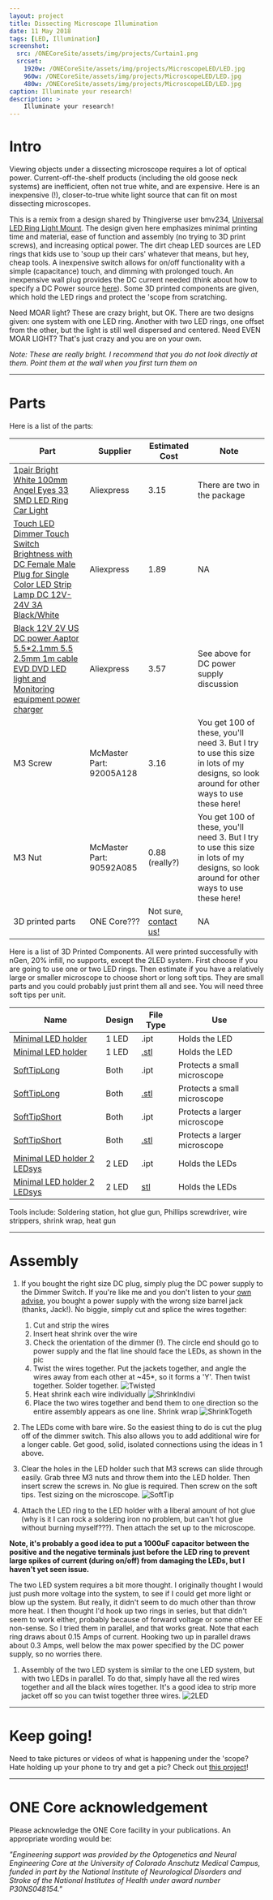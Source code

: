 ```yaml
---
layout: project
title: Dissecting Microscope Illumination
date: 11 May 2018
tags: [LED, Illumination]
screenshot:
  src: /ONECoreSite/assets/img/projects/Curtain1.png
  srcset:
    1920w: /ONECoreSite/assets/img/projects/MicroscopeLED/LED.jpg
    960w: /ONECoreSite/assets/img/projects/MicroscopeLED/LED.jpg
    480w: /ONECoreSite/assets/img/projects/MicroscopeLED/LED.jpg
caption: Illuminate your research!
description: >
    Illuminate your research!
---
```

# Intro

Viewing objects under a dissecting microscope requires a lot of optical power. Current-off-the-shelf products (including the old goose neck systems) are inefficient, often not true white, and are expensive. Here is an inexpensive (!), closer-to-true white light source that can fit on most dissecting microscopes.

This is a remix from a design shared by Thingiverse user bmv234, [Universal LED Ring Light Mount](https://www.thingiverse.com/thing:2548178). The design given here emphasizes minimal printing time and material, ease of function and assembly (no trying to 3D print screws), and increasing optical power. The dirt cheap LED sources are LED rings that kids use to 'soup up their cars' whatever that means, but hey, cheap tools. A inexpensive switch allows for on/off functionality with a simple (capacitance) touch, and dimming with prolonged touch. An inexpensive wall plug provides the DC current needed (think about how to specify a DC Power source [here](/ONECoreSite/projects/DCPowerSources)). Some 3D printed components are given, which hold the LED rings and protect the 'scope from scratching.

Need MOAR light? These are crazy bright, but OK. There are two designs given: one system with one LED ring. Another with two LED rings, one offset from the other, but the light is still well dispersed and centered. Need EVEN MOAR LIGHT? That's just crazy and you are on your own.

*Note: These are really bright. I recommend that you do not look directly at them. Point them at the wall when you first turn them on*

---
# Parts

Here is a list of the parts:

| Part | Supplier | Estimated Cost | Note |
| --- | --- | --- | --- |
| [1pair Bright White 100mm Angel Eyes 33 SMD LED Ring Car Light](https://www.aliexpress.com/item/B86-Hot-2Pcs-Bright-White-100mm-Angel-Eyes-33-SMD-LED-Ring-Car-Light/32777360207.html?spm=a2g0s.9042311.0.0.lUEUOp) | Aliexpress | 3.15 | There are two in the package |
| [Touch LED Dimmer Touch Switch Brightness with DC Female Male Plug for Single Color LED Strip Lamp DC 12V-24V 3A Black/White](https://www.aliexpress.com/item/DC-12V-24V-4A-LED-Strip-Connector-Touch-Dimmer-Brightness-Control-Switch-1-Keys-Dimmer-Light/32818464433.html?spm=2114.search0104.3.9.1d60d994OsDSy1&ws_ab_test=searchweb0_0,searchweb201602_2_10152_10151_10065_10344_10068_10130_5722815_10324_10342_10547_10325_10343_10546_10340_5722915_10548_10341_10545_5722615_10696_10084_10083_10618_10307_5722715_5711215_10059_308_100031_10103_10624_10623_10622_5711315_5722515_10621_10620,searchweb201603_2,ppcSwitch_4&algo_expid=8873c616-9647-467c-9751-c647bf9f3eca-1&algo_pvid=8873c616-9647-467c-9751-c647bf9f3eca&priceBeautifyAB=0) | Aliexpress | 1.89 | NA |
| [Black 12V 2V US DC power Aaptor 5.5*2.1mm 5.5 2.5mm 1m cable EVD DVD LED light and Monitoring equipment power charger](https://www.aliexpress.com/item/Black-12V-2A-US-dc-power-adaptor-5-5-2-1mm-5-5-2-5mm-1m/32799447713.html) | Aliexpress | 3.57 | See above for DC power supply discussion |
| M3 Screw | McMaster Part: 92005A128 | 3.16 | You get 100 of these, you'll need 3. But I try to use this size in lots of my designs, so look around for other ways to use these here! |
| M3 Nut | McMaster Part: 90592A085	 | 0.88 (really?) | You get 100 of these, you'll need 3. But I try to use this size in lots of my designs, so look around for other ways to use these here! |
| 3D printed parts | ONE Core??? | Not sure, [contact us!](mailto:neuralengineering@ucdenver.edu) | NA |

Here is a list of 3D Printed Components. All were printed successfully with nGen, 20% infill, no supports, except the 2LED system. First choose if you are going to use one or two LED rings. Then estimate if you have a relatively large or smaller microscope to choose short or long soft tips. They are small parts and you could probably just print them all and see. You will need three soft tips per unit.

| Name | Design | File Type | Use |
| --- | --- | --- | --- |
| [Minimal LED holder](https://github.com/OptogeneticsandNeuralEngineeringCore/MicroscopeLED/raw/master/Minimal%20LED%20holder.ipt) | 1 LED | .ipt | Holds the LED |
| [Minimal LED holder](https://github.com/OptogeneticsandNeuralEngineeringCore/MicroscopeLED/raw/master/Minimal%20LED%20holder.stl) | 1 LED | [.stl](https://github.com/OptogeneticsandNeuralEngineeringCore/MicroscopeLED/blob/master/Minimal%20LED%20holder.stl) | Holds the LED |
| [SoftTipLong](https://github.com/OptogeneticsandNeuralEngineeringCore/MicroscopeLED/raw/master/SoftTipLong.ipt) | Both | .ipt | Protects a small microscope |
| [SoftTipLong](https://github.com/OptogeneticsandNeuralEngineeringCore/MicroscopeLED/raw/master/SoftTipLong.stl) | Both | [.stl](https://github.com/OptogeneticsandNeuralEngineeringCore/MicroscopeLED/blob/master/SoftTipLong.stl) | Protects a small microscope |
| [SoftTipShort](https://github.com/OptogeneticsandNeuralEngineeringCore/MicroscopeLED/raw/master/SoftTipShort.ipt) | Both | .ipt | Protects a larger microscope |
| [SoftTipShort](https://github.com/OptogeneticsandNeuralEngineeringCore/MicroscopeLED/raw/master/SoftTipShort.stl) | Both | [.stl](https://github.com/OptogeneticsandNeuralEngineeringCore/MicroscopeLED/blob/master/SoftTipShort.stl) | Protects a larger microscope |
| [Minimal LED holder 2 LEDsys](https://github.com/OptogeneticsandNeuralEngineeringCore/MicroscopeLED/raw/master/Minimal%20LED%20holder%202%20LEDsys.ipt) | 2 LED | .ipt | Holds the LEDs |
| [Minimal LED holder 2 LEDsys](https://github.com/OptogeneticsandNeuralEngineeringCore/MicroscopeLED/raw/master/Minimal%20LED%20holder%202%20LEDsys.stl) | 2 LED | [stl](https://github.com/OptogeneticsandNeuralEngineeringCore/MicroscopeLED/blob/master/Minimal%20LED%20holder%202%20LEDsys.stl) | Holds the LEDs |

Tools include: Soldering station, hot glue gun, Phillips screwdriver, wire strippers, shrink wrap, heat gun

---
# Assembly

1. If you bought the right size DC plug, simply plug the DC power supply to the Dimmer Switch. If you're like me and you don't listen to your [own advise](/ONECoreSite/projects/DCPowerSources), you bought a power supply with the wrong size barrel jack (thanks, Jack!). No biggie, simply cut and splice the wires together:
   1. Cut and strip the wires
   2. Insert heat shrink over the wire
   3. Check the orientation of the dimmer (!). The circle end should go to power supply and the flat line should face the LEDs, as shown in the pic
   4. Twist the wires together. Put the jackets together, and angle the wires away from each other at ~45*, so it forms a 'Y'. Then twist together. Solder together.
   ![Twisted](/ONECoreSite/assets/img/projects/MicroscopeLED/Twisted.png "Twisted")
   5. Heat shrink each wire individually
   ![ShrinkIndivi](/ONECoreSite/assets/img/projects/MicroscopeLED/ShrinkIndivi.jpg "ShrinkIndivi")
   6. Place the two wires together and bend them to one direction so the entire assembly appears as one line. Shrink wrap
   ![ShrinkTogeth](/ONECoreSite/assets/img/projects/MicroscopeLED/ShrinkTogeth.jpg "ShrinkTogeth")   

 2. The LEDs come with bare wire. So the easiest thing to do is cut the plug off of the dimmer switch. This also allows you to add additional wire for a longer cable. Get good, solid, isolated connections using the ideas in 1 above.

 3. Clear the holes in the LED holder such that M3 screws can slide through easily. Grab three M3 nuts and throw them into the LED holder. Then insert screw the screws in. No glue is required. Then screw on the soft tips. Test sizing on the microscope.
 ![SoftTip](/ONECoreSite/assets/img/projects/MicroscopeLED/SoftTip.png "SoftTip")

 4. Attach the LED ring to the LED holder with a liberal amount of hot glue (why is it I can rock a soldering iron no problem, but can't hot glue without burning myself???). Then attach the set up to the microscope.

 **Note, it's probably a good idea to put a 1000uF capacitor between the positive and the negative terminals just before the LED ring to prevent large spikes of current (during on/off) from damaging the LEDs, but I haven't yet seen issue.**

 The two LED system requires a bit more thought. I originally thought I would just push more voltage into the system, to see if I could get more light or blow up the system. But really, it didn't seem to do much other than throw more heat. I then thought I'd hook up two rings in series, but that didn't seem to work either, probably because of forward voltage or some other EE non-sense. So I tried them in parallel, and that works great. Note that each ring draws about 0.15 Amps of current. Hooking two up in parallel draws about 0.3 Amps, well below the max power specified by the DC power supply, so no worries there.

 1. Assembly of the two LED system is similar to the one LED system, but with two LEDs in parallel. To do that, simply have all the red wires together and all the black wires together. It's a good idea to strip more jacket off so you can twist together three wires.
 ![2LED](/ONECoreSite/assets/img/projects/MicroscopeLED/2LED.jpg "2LED")
---
# Keep going!
Need to take pictures or videos of what is happening under the 'scope? Hate holding up your phone to try and get a pic? Check out [this project](/ONECoreSite/projects/MicroscopeCamera)!

***

# ONE Core acknowledgement
Please acknowledge the ONE Core facility in your publications. An appropriate wording would be:

*"Engineering support was provided by the Optogenetics and Neural Engineering Core at the University of Colorado Anschutz Medical Campus, funded in part by the National Institute of Neurological Disorders and Stroke of the National Institutes of Health under award number P30NS048154."*
